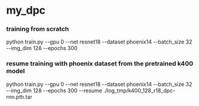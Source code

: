 # my_dpc


### training from scratch

python train.py --gpu 0 --net resnet18 --dataset phoenix14 --batch_size 32 --img_dim 128 --epochs 300


### resume training with phoenix dataset from the pretrained k400 model

python train.py --gpu 0 --net resnet18 --dataset phoenix14 --batch_size 32 --img_dim 128 --epochs 300 --resume ./log_tmp/k400_128_r18_dpc-rnn.pth.tar
